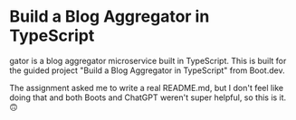 # Build a Blog Aggregator in TypeScript

gator is a blog aggregator microservice built in TypeScript. This is built for the guided project "Build a Blog Aggregator in TypeScript" from Boot.dev.

The assignment asked me to write a real README.md, but I don't feel like doing that and both Boots and ChatGPT weren't super helpful, so this is it. 🙃
